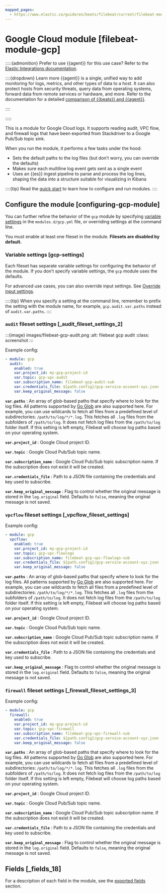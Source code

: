 ```yaml
---
mapped_pages:
  - https://www.elastic.co/guide/en/beats/filebeat/current/filebeat-module-gcp.html
---
```


# Google Cloud module [filebeat-module-gcp]

:::::{admonition} Prefer to use {{agent}} for this use case?
Refer to the [Elastic Integrations documentation](integration-docs://docs/reference/gcp.md).

::::{dropdown} Learn more
{{agent}} is a single, unified way to add monitoring for logs, metrics, and other types of data to a host. It can also protect hosts from security threats, query data from operating systems, forward data from remote services or hardware, and more. Refer to the documentation for a detailed [comparison of {{beats}} and {{agent}}](docs-content://reference/ingestion-tools/fleet/index.md).

::::


:::::


This is a module for Google Cloud logs. It supports reading audit, VPC flow, and firewall logs that have been exported from Stackdriver to a Google Pub/Sub topic sink.

When you run the module, it performs a few tasks under the hood:

* Sets the default paths to the log files (but don’t worry, you can override the defaults)
* Makes sure each multiline log event gets sent as a single event
* Uses an {{es}} ingest pipeline to parse and process the log lines, shaping the data into a structure suitable for visualizing in Kibana

::::{tip}
Read the [quick start](/reference/filebeat/filebeat-installation-configuration.md) to learn how to configure and run modules.
::::



## Configure the module [configuring-gcp-module]

You can further refine the behavior of the `gcp` module by specifying [variable settings](#gcp-settings) in the `modules.d/gcp.yml` file, or overriding settings at the command line.

You must enable at least one fileset in the module. **Filesets are disabled by default.**


### Variable settings [gcp-settings]

Each fileset has separate variable settings for configuring the behavior of the module. If you don’t specify variable settings, the `gcp` module uses the defaults.

For advanced use cases, you can also override input settings. See [Override input settings](/reference/filebeat/advanced-settings.md).

::::{tip}
When you specify a setting at the command line, remember to prefix the setting with the module name, for example, `gcp.audit.var.paths` instead of `audit.var.paths`.
::::



### `audit` fileset settings [_audit_fileset_settings_2]

:::{image} images/filebeat-gcp-audit.png
:alt: filebeat gcp audit
:class: screenshot
:::

Example config:

```yaml
- module: gcp
  audit:
    enabled: true
    var.project_id: my-gcp-project-id
    var.topic: gcp-vpc-audit
    var.subscription_name: filebeat-gcp-audit-sub
    var.credentials_file: ${path.config}/gcp-service-account-xyz.json
    var.keep_original_message: false
```

**`var.paths`**
:   An array of glob-based paths that specify where to look for the log files. All patterns supported by [Go Glob](https://golang.org/pkg/path/filepath/#Glob) are also supported here. For example, you can use wildcards to fetch all files from a predefined level of subdirectories: `/path/to/log/*/*.log`. This fetches all `.log` files from the subfolders of `/path/to/log`. It does not fetch log files from the `/path/to/log` folder itself. If this setting is left empty, Filebeat will choose log paths based on your operating system.

**`var.project_id`**
:   Google Cloud project ID.

**`var.topic`**
:   Google Cloud Pub/Sub topic name.

**`var.subscription_name`**
:   Google Cloud Pub/Sub topic subscription name. If the subscription does not exist it will be created.

**`var.credentials_file`**
:   Path to a JSON file containing the credentials and key used to subscribe.

**`var.keep_original_message`**
:   Flag to control whether the original message is stored in the `log.original` field. Defaults to `false`, meaning the original message is not saved.


### `vpcflow` fileset settings [_vpcflow_fileset_settings]

Example config:

```yaml
- module: gcp
  vpcflow:
    enabled: true
    var.project_id: my-gcp-project-id
    var.topic: gcp-vpc-flowlogs
    var.subscription_name: filebeat-gcp-vpc-flowlogs-sub
    var.credentials_file: ${path.config}/gcp-service-account-xyz.json
    var.keep_original_message: false
```

**`var.paths`**
:   An array of glob-based paths that specify where to look for the log files. All patterns supported by [Go Glob](https://golang.org/pkg/path/filepath/#Glob) are also supported here. For example, you can use wildcards to fetch all files from a predefined level of subdirectories: `/path/to/log/*/*.log`. This fetches all `.log` files from the subfolders of `/path/to/log`. It does not fetch log files from the `/path/to/log` folder itself. If this setting is left empty, Filebeat will choose log paths based on your operating system.

**`var.project_id`**
:   Google Cloud project ID.

**`var.topic`**
:   Google Cloud Pub/Sub topic name.

**`var.subscription_name`**
:   Google Cloud Pub/Sub topic subscription name. If the subscription does not exist it will be created.

**`var.credentials_file`**
:   Path to a JSON file containing the credentials and key used to subscribe.

**`var.keep_original_message`**
:   Flag to control whether the original message is stored in the `log.original` field. Defaults to `false`, meaning the original message is not saved.


### `firewall` fileset settings [_firewall_fileset_settings_3]

Example config:

```yaml
- module: gcp
  firewall:
    enabled: true
    var.project_id: my-gcp-project-id
    var.topic: gcp-vpc-firewall
    var.subscription_name: filebeat-gcp-vpc-firewall-sub
    var.credentials_file: ${path.config}/gcp-service-account-xyz.json
    var.keep_original_message: false
```

**`var.paths`**
:   An array of glob-based paths that specify where to look for the log files. All patterns supported by [Go Glob](https://golang.org/pkg/path/filepath/#Glob) are also supported here. For example, you can use wildcards to fetch all files from a predefined level of subdirectories: `/path/to/log/*/*.log`. This fetches all `.log` files from the subfolders of `/path/to/log`. It does not fetch log files from the `/path/to/log` folder itself. If this setting is left empty, Filebeat will choose log paths based on your operating system.

**`var.project_id`**
:   Google Cloud project ID.

**`var.topic`**
:   Google Cloud Pub/Sub topic name.

**`var.subscription_name`**
:   Google Cloud Pub/Sub topic subscription name. If the subscription does not exist it will be created.

**`var.credentials_file`**
:   Path to a JSON file containing the credentials and key used to subscribe.

**`var.keep_original_message`**
:   Flag to control whether the original message is stored in the `log.original` field. Defaults to `false`, meaning the original message is not saved.


## Fields [_fields_18]

For a description of each field in the module, see the [exported fields](/reference/filebeat/exported-fields-gcp.md) section.
